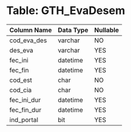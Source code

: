 # Table: GTH_EvaDesem

| Column Name | Data Type | Nullable |
|-------------|-----------|----------|
| cod_eva_des | varchar | NO |
| des_eva | varchar | YES |
| fec_ini | datetime | YES |
| fec_fin | datetime | YES |
| cod_est | char | NO |
| cod_cia | char | NO |
| fec_ini_dur | datetime | YES |
| fec_fin_dur | datetime | YES |
| ind_portal | bit | YES |
